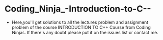 # Coding_Ninja_-Introduction-to-C--
 * Here,you'll get solutions to all the lectures problem and assignment problem of the course INTRODUCTION TO C++ Course from Coding Ninjas.   If there's any doubt please put it on the issues list or contact me.
